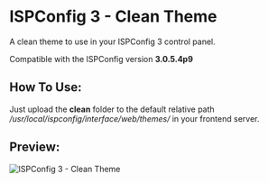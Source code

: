 # ISPConfig 3 - Clean Theme

A clean theme to use in your ISPConfig 3 control panel.

Compatible with the ISPConfig version **3.0.5.4p9**

## How To Use:

Just upload the **clean** folder to the default relative path */usr/local/ispconfig/interface/web/themes/* in your frontend server.

## Preview:

![ISPConfig 3 - Clean Theme](https://raw.githubusercontent.com/natanfelles/ispconfig-clean-theme/master/preview.jpg)